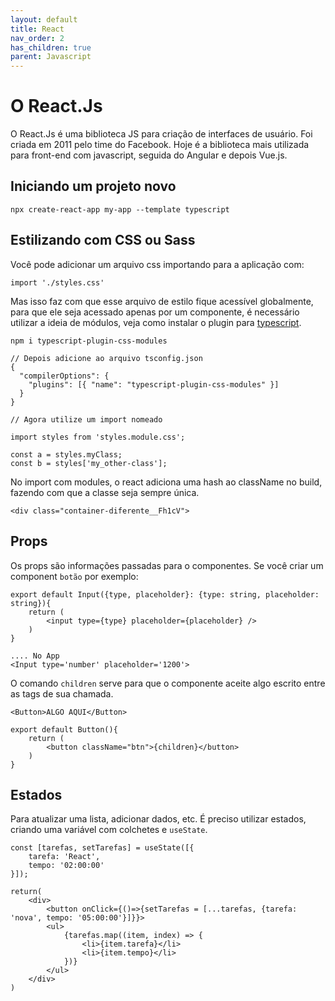 ```yaml
---
layout: default
title: React
nav_order: 2
has_children: true
parent: Javascript
---
```


# O React.Js

O React.Js é uma biblioteca JS para criação de interfaces de usuário. Foi criada em 2011 pelo time do Facebook.
Hoje é a biblioteca mais utilizada para front-end com javascript, seguida do Angular e depois Vue.js.

## Iniciando um projeto novo

```
npx create-react-app my-app --template typescript
```

## Estilizando com CSS ou Sass

Você pode adicionar um arquivo css importando para a aplicação com:

```
import './styles.css'
```

Mas isso faz com que esse arquivo de estilo fique acessível globalmente, para que ele seja acessado apenas por um componente, é necessário utilizar a ideia de módulos, veja como instalar o plugin para [typescript](https://www.npmjs.com/package/typescript-plugin-css-modules).

```
npm i typescript-plugin-css-modules

// Depois adicione ao arquivo tsconfig.json
{
  "compilerOptions": {
    "plugins": [{ "name": "typescript-plugin-css-modules" }]
  }
}

// Agora utilize um import nomeado

import styles from 'styles.module.css';

const a = styles.myClass;
const b = styles['my_other-class'];
```

No import com modules, o react adiciona uma hash ao className no build, fazendo com que a classe seja sempre única.

```
<div class="container-diferente__Fh1cV">
```

## Props

Os props são informações passadas para o componentes. Se você criar um component `botão` por exemplo:

```
export default Input({type, placeholder}: {type: string, placeholder: string}){
    return (
        <input type={type} placeholder={placeholder} />
    )
}

.... No App
<Input type='number' placeholder='1200'>

```

O comando `children` serve para que o componente aceite algo escrito entre as tags de sua chamada.

```
<Button>ALGO AQUI</Button>

export default Button(){
    return (
        <button className="btn">{children}</button>
    )
}

```

## Estados

Para atualizar uma lista, adicionar dados, etc. É preciso utilizar estados, criando uma variável com colchetes e `useState`.

```
const [tarefas, setTarefas] = useState([{
    tarefa: 'React',
    tempo: '02:00:00'
}]);

return(
    <div>
        <button onClick={()=>{setTarefas = [...tarefas, {tarefa: 'nova', tempo: '05:00:00'}]}}>
        <ul>
            {tarefas.map((item, index) => {
                <li>{item.tarefa}</li>
                <li>{item.tempo}</li>
            })}
        </ul>
    </div>
)
```